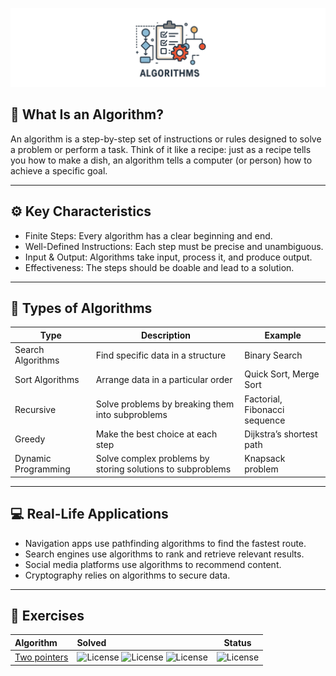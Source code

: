 ![Algorithms](docs/assets/algorithms.png)

## 🧠 What Is an Algorithm?
An algorithm is a step-by-step set of instructions or rules designed to solve a problem or perform a task. Think of it like a recipe: just as a recipe tells you how to make a dish, an algorithm tells a computer (or person) how to achieve a specific goal.

------------------------------------------------------------------------

## ⚙️ Key Characteristics
- Finite Steps: Every algorithm has a clear beginning and end.
- Well-Defined Instructions: Each step must be precise and unambiguous.
- Input & Output: Algorithms take input, process it, and produce output.
- Effectiveness: The steps should be doable and lead to a solution.

------------------------------------------------------------------------

## 🧩 Types of Algorithms
| Type                | Description                                                | Example                       |
|---------------------|------------------------------------------------------------|-------------------------------|
| Search Algorithms   | Find specific data in a structure                          | Binary Search                 |
| Sort Algorithms     | Arrange data in a particular order                         | Quick Sort, Merge Sort        |
| Recursive           | Solve problems by breaking them into subproblems           | Factorial, Fibonacci sequence |
| Greedy              | Make the best choice at each step                          | Dijkstra’s shortest path      |
| Dynamic Programming | Solve complex problems by storing solutions to subproblems | Knapsack problem              |

------------------------------------------------------------------------

## 💻 Real-Life Applications
- Navigation apps use pathfinding algorithms to find the fastest route.
- Search engines use algorithms to rank and retrieve relevant results.
- Social media platforms use algorithms to recommend content.
- Cryptography relies on algorithms to secure data.

------------------------------------------------------------------------

## 💪 Exercises
| Algorithm                             | Solved                                                                                                                                                                       |                       Status                       |
|:--------------------------------------|:-----------------------------------------------------------------------------------------------------------------------------------------------------------------------------|:--------------------------------------------------:|
| [Two pointers](problems/two-pointers) | ![License](https://img.shields.io/badge/2/8-Easy-greenblue) ![License](https://img.shields.io/badge/0/0-Medium-orange) ![License](https://img.shields.io/badge/0/0-Hard-red) | ![License](https://img.shields.io/badge/Todo-gray) |
